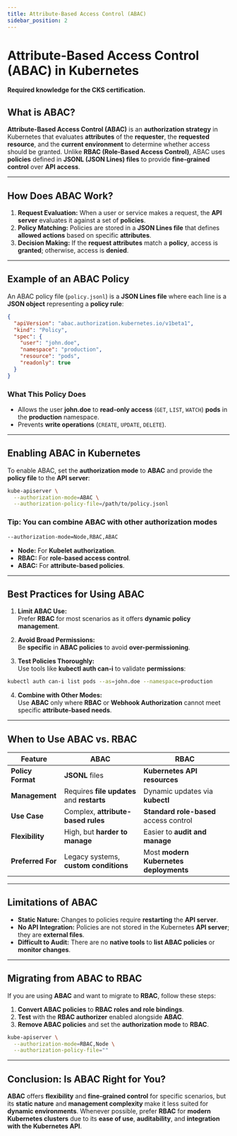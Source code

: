```yaml
---
title: Attribute-Based Access Control (ABAC)
sidebar_position: 2
---
```


# Attribute-Based Access Control (ABAC) in Kubernetes

**Required knowledge for the CKS certification.**

## What is ABAC?

**Attribute-Based Access Control (ABAC)** is an **authorization strategy** in Kubernetes that evaluates **attributes** of the **requester**, the **requested resource**, and the **current environment** to determine whether access should be granted. Unlike **RBAC (Role-Based Access Control)**, ABAC uses **policies** defined in **JSONL (JSON Lines) files** to provide **fine-grained control** over **API access**.

---

## How Does ABAC Work?

1. **Request Evaluation:** When a user or service makes a request, the **API server** evaluates it against a set of **policies**.
2. **Policy Matching:** Policies are stored in a **JSON Lines file** that defines **allowed actions** based on specific **attributes**.
3. **Decision Making:** If the **request attributes** match a **policy**, access is **granted**; otherwise, access is **denied**.

---

## Example of an ABAC Policy

An ABAC policy file (`policy.jsonl`) is a **JSON Lines file** where each line is a **JSON object** representing a **policy rule**:

```json
{
  "apiVersion": "abac.authorization.kubernetes.io/v1beta1",
  "kind": "Policy",
  "spec": {
    "user": "john.doe",
    "namespace": "production",
    "resource": "pods",
    "readonly": true
  }
}
```

### What This Policy Does

- Allows the user **john.doe** to **read-only access** (`GET`, `LIST`, `WATCH`) **pods** in the **production** namespace.<br/>
- Prevents **write operations** (`CREATE`, `UPDATE`, `DELETE`).

---

## Enabling ABAC in Kubernetes

To enable ABAC, set the **authorization mode** to **ABAC** and provide the **policy file** to the **API server**:

```bash
kube-apiserver \
  --authorization-mode=ABAC \
  --authorization-policy-file=/path/to/policy.jsonl
```

### Tip: You can combine **ABAC** with other authorization modes

```bash
--authorization-mode=Node,RBAC,ABAC
```

- **Node:** For **Kubelet authorization**.<br/>
- **RBAC:** For **role-based access control**.<br/>
- **ABAC:** For **attribute-based policies**.

---

## Best Practices for Using ABAC

1. **Limit ABAC Use:**<br/>Prefer **RBAC** for most scenarios as it offers **dynamic policy management**.

2. **Avoid Broad Permissions:**<br/>Be **specific** in **ABAC policies** to avoid **over-permissioning**.

3. **Test Policies Thoroughly:**<br/>Use tools like **kubectl auth can-i** to validate **permissions**:

```bash
kubectl auth can-i list pods --as=john.doe --namespace=production
```

4. **Combine with Other Modes:**<br/>Use **ABAC** only where **RBAC** or **Webhook Authorization** cannot meet specific **attribute-based needs**.

---

## When to Use ABAC vs. RBAC

| Feature           | **ABAC**                                   | **RBAC**                               |
| ----------------- | ------------------------------------------ | -------------------------------------- |
| **Policy Format** | **JSONL** files                            | **Kubernetes API resources**           |
| **Management**    | Requires **file updates** and **restarts** | Dynamic updates via **kubectl**        |
| **Use Case**      | Complex, **attribute-based rules**         | **Standard role-based** access control |
| **Flexibility**   | High, but **harder to manage**             | Easier to **audit and manage**         |
| **Preferred For** | Legacy systems, **custom conditions**      | Most **modern Kubernetes deployments** |

---

## Limitations of ABAC

- **Static Nature:** Changes to policies require **restarting** the **API server**.<br/>
- **No API Integration:** Policies are not stored in the Kubernetes **API server**; they are **external files**.<br/>
- **Difficult to Audit:** There are no **native tools** to **list ABAC policies** or **monitor changes**.

---

## Migrating from ABAC to RBAC

If you are using **ABAC** and want to migrate to **RBAC**, follow these steps:

1. **Convert ABAC policies** to **RBAC roles and role bindings**.<br/>
2. **Test** with the **RBAC authorizer** enabled alongside **ABAC**.<br/>
3. **Remove ABAC policies** and set the **authorization mode** to **RBAC**.

```bash
kube-apiserver \
  --authorization-mode=RBAC,Node \
  --authorization-policy-file=""
```

---

## Conclusion: Is ABAC Right for You?

**ABAC** offers **flexibility** and **fine-grained control** for specific scenarios, but its **static nature** and **management complexity** make it less suited for **dynamic environments**. Whenever possible, prefer **RBAC** for **modern Kubernetes clusters** due to its **ease of use**, **auditability**, and **integration with the Kubernetes API**.
